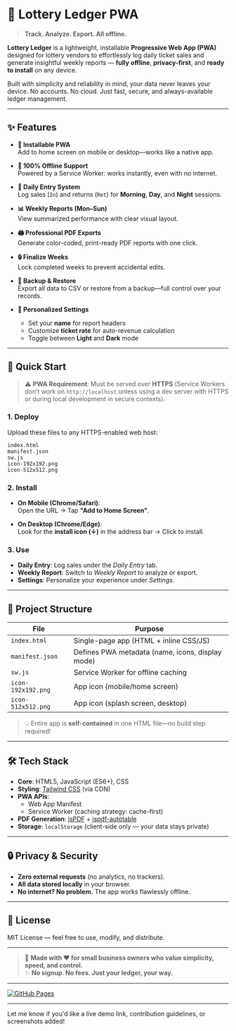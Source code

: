 # 🎫 Lottery Ledger PWA

> **Track. Analyze. Export. All offline.**

**Lottery Ledger** is a lightweight, installable **Progressive Web App (PWA)** designed for lottery vendors to effortlessly log daily ticket sales and generate insightful weekly reports — **fully offline**, **privacy-first**, and **ready to install** on any device.

Built with simplicity and reliability in mind, your data never leaves your device. No accounts. No cloud. Just fast, secure, and always-available ledger management.

---

## ✨ Features

- **📱 Installable PWA**  
  Add to home screen on mobile or desktop—works like a native app.
  
- **🔌 100% Offline Support**  
  Powered by a Service Worker: works instantly, even with no internet.

- **📅 Daily Entry System**  
  Log sales (`In`) and returns (`Ret`) for **Morning**, **Day**, and **Night** sessions.

- **📊 Weekly Reports (Mon–Sun)**  
  View summarized performance with clear visual layout.

- **🖨️ Professional PDF Exports**  
  Generate color-coded, print-ready PDF reports with one click.

- **🔒 Finalize Weeks**  
  Lock completed weeks to prevent accidental edits.

- **🔄 Backup & Restore**  
  Export all data to CSV or restore from a backup—full control over your records.

- **🎨 Personalized Settings**  
  - Set your **name** for report headers  
  - Customize **ticket rate** for auto-revenue calculation  
  - Toggle between **Light** and **Dark** mode

---

## 🚀 Quick Start

> ⚠️ **PWA Requirement**: Must be served over **HTTPS** (Service Workers don’t work on `http://localhost` unless using a dev server with HTTPS or during local development in secure contexts).

### 1. Deploy
Upload these files to any HTTPS-enabled web host:
```
index.html
manifest.json
sw.js
icon-192x192.png
icon-512x512.png
```

### 2. Install
- **On Mobile (Chrome/Safari)**:  
  Open the URL → Tap **"Add to Home Screen"**.
  
- **On Desktop (Chrome/Edge)**:  
  Look for the **install icon (↓)** in the address bar → Click to install.

### 3. Use
- **Daily Entry**: Log sales under the *Daily Entry* tab.
- **Weekly Report**: Switch to *Weekly Report* to analyze or export.
- **Settings**: Personalize your experience under *Settings*.

---

## 📁 Project Structure

| File                 | Purpose |
|----------------------|--------|
| `index.html`         | Single-page app (HTML + inline CSS/JS) |
| `manifest.json`      | Defines PWA metadata (name, icons, display mode) |
| `sw.js`              | Service Worker for offline caching |
| `icon-192x192.png`   | App icon (mobile/home screen) |
| `icon-512x512.png`   | App icon (splash screen, desktop) |

> 💡 Entire app is **self-contained** in one HTML file—no build step required!

---

## 🛠️ Tech Stack

- **Core**: HTML5, JavaScript (ES6+), CSS  
- **Styling**: [Tailwind CSS](https://tailwindcss.com/) (via CDN)  
- **PWA APIs**:  
  - Web App Manifest  
  - Service Worker (caching strategy: cache-first)  
- **PDF Generation**: [jsPDF](https://github.com/parallax/jsPDF) + [jspdf-autotable](https://github.com/simonbengtsson/jsPDF-AutoTable)  
- **Storage**: `localStorage` (client-side only — your data stays private)

---

## 🔒 Privacy & Security

- **Zero external requests** (no analytics, no trackers).  
- **All data stored locally** in your browser.  
- **No internet? No problem.** The app works flawlessly offline.

---

## 📄 License

MIT License — feel free to use, modify, and distribute.

---

> 💬 **Made with ❤️ for small business owners who value simplicity, speed, and control.**  
> ✨ **No signup. No fees. Just your ledger, your way.**

---

[![GitHub Pages](https://img.shields.io/badge/Hosted_on-GitHub_Pages-222222?logo=github&logoColor=white)](https://studyspace011.github.io/lottery-test/)

---

Let me know if you'd like a live demo link, contribution guidelines, or screenshots added!
